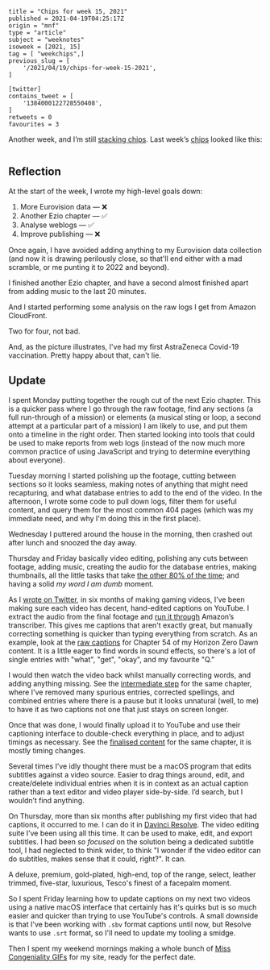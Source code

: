 ```
title = "Chips for week 15, 2021"
published = 2021-04-19T04:25:17Z
origin = "mnf"
type = "article"
subject = "weeknotes"
isoweek = [2021, 15]
tag = [ "weekchips",]
previous_slug = [
    '/2021/04/19/chips-for-week-15-2021',
]

[twitter]
contains_tweet = [
    '1384000122728550408',
]
retweets = 0
favourites = 3
```

Another week, and I’m still [stacking chips][chips]. Last week’s
[chips][markers] looked like this:

[chips]: /2020/06/19/my-week-in-poker-chips
[markers]: /2020/08/22/my-weekchips-markers

<p class='image'><img src='http://mnf.m17s.net/2021/04/19/EzT0xCXUYAIrl8W.jpg' alt=''></p>

## Reflection

At the start of the week, I wrote my high-level goals down:

1. More Eurovision data — ❌
1. Another Ezio chapter — ✅
1. Analyse weblogs — ✅
1. Improve publishing — ❌

Once again, I have avoided adding anything to my Eurovision data collection
(and now it is drawing perilously close, so that'll end either with a mad
scramble, or me punting it to 2022 and beyond).

I finished another Ezio chapter, and have a second almost finished apart from
adding music to the last 20 minutes.

And I started performing some analysis on the raw logs I get from Amazon
CloudFront.

Two for four, not bad.

And, as the picture illustrates, I've had my first AstraZeneca Covid-19
vaccination. Pretty happy about that, can't lie.

## Update

I spent Monday putting together the rough cut of the next Ezio chapter. This
is a quicker pass where I go through the raw footage, find any sections (a
full run-through of a mission) or elements (a musical sting or loop, a second
attempt at a particular part of a mission) I am likely to use, and put them
onto a timeline in the right order. Then started looking into tools that
could be used to make reports from web logs (instead of the now much more
common practice of using JavaScript and trying to determine everything about
everyone).

Tuesday morning I started polishing up the footage, cutting between sections
so it looks seamless, making notes of anything that might need recapturing,
and what database entries to add to the end of the video. In the afternoon, I
wrote some code to pull down logs, filter them for useful content, and query
them for the most common 404 pages (which was my immediate need, and why I'm
doing this in the first place).

Wednesday I puttered around the house in the morning, then crashed out after
lunch and snoozed the day away.

Thursday and Friday basically video editing, polishing any cuts between
footage, adding music, creating the audio for the database entries, making
thumbnails, all the little tasks that take [the other 80% of the time][pp];
and having a solid *my word I am dumb* moment.

As I [wrote on Twitter][dumb], in six months of making gaming videos, I’ve
been making sure each video has decent, hand-edited captions on YouTube. I
extract the audio from the final footage and [run it through][cap] Amazon’s
transcriber. This gives me captions that aren't exactly great, but manually
correcting something is quicker than typing everything from scratch. As an
example, look at the [raw captions][raw] for Chapter 54 of my Horizon Zero
Dawn content. It is a little eager to find words in sound effects, so there's
a lot of single entries with "what", "get", "okay", and my favourite "Q."

I would then watch the video back whilst manually correcting words, and adding
anything missing. See the [intermediate step][prep] for the same chapter,
where I've removed many spurious entries, corrected spellings, and combined
entries where there is a pause but it looks unnatural (well, to me) to have it
as two captions not one that just stays on screen longer.

Once that was done, I would finally upload it to YouTube and use their
captioning interface to double-check everything in place, and to adjust 
timings as necessary. See the [finalised content][cooked] for the same
chapter, it is mostly timing changes.

Several times I’ve idly thought there must be a macOS program that edits
subtitles against a video source. Easier to drag things around, edit, and
create/delete individual entries when it is in context as an actual caption
rather than a text editor and video player side-by-side. I’d search, but I
wouldn’t find anything.

On Thursday, more than six months after publishing my first video that had
captions, it occurred to me. I can do it in [Davinci Resolve][dvr]. The video
editing suite I’ve been using all this time. It can be used to make, edit, and
export subtitles. I had been *so focused* on the solution being a dedicated
subtitle tool, I had neglected to think wider, to think "I wonder if the video
editor can do subtitles, makes sense that it could, right?". It can.

A deluxe, premium, gold-plated, high-end, top of the range, select, leather
trimmed, five-star, luxurious, Tesco's finest of a facepalm moment.

So I spent Friday learning how to update captions on my next two videos using
a native macOS interface that certainly has it's quirks but is so much easier
and quicker than trying to use YouTube's controls. A small downside is that
I've been working with `.sbv` format captions until now, but Resolve wants to
use `.srt` format, so I'll need to update my tooling a smidge.

Then I spent my weekend mornings making a whole bunch of [Miss Congeniality
GIFs][mc] for my site, ready for the perfect date.


[pp]: https://en.wikipedia.org/wiki/Pareto_principle
[dumb]: https://twitter.com/cackhanded/status/1382729678256013313
[cap]: https://github.com/norm/game_shows_support/blob/main/bin/captions
[raw]: https://github.com/norm/game_shows_support/commit/755bdabdb0562c6b2f607e959ef6f6a4179c6085
[prep]: https://github.com/norm/game_shows_support/commit/0f3acb6dfa6918cce27f7c0c7c7883c9d3d77c45
[cooked]: https://github.com/norm/game_shows_support/commit/e4a0ac3e547210c15f9817dee47de5323c52f417
[dvr]: https://www.blackmagicdesign.com/products/davinciresolve/
[mc]: https://github.com/norm/gifs.cackhanded.net/commit/4c9998b4bf4b2a650fae4f7a10b3fdfa9d334e8c
